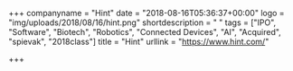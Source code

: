 +++
companyname = "Hint"
date = "2018-08-16T05:36:37+00:00"
logo = "img/uploads/2018/08/16/hint.png"
shortdescription = " "
tags = ["IPO", "Software", "Biotech", "Robotics", "Connected Devices", "AI", "Acquired", "spievak", "2018class"]
title = "Hint"
urllink = "https://www.hint.com/"

+++
